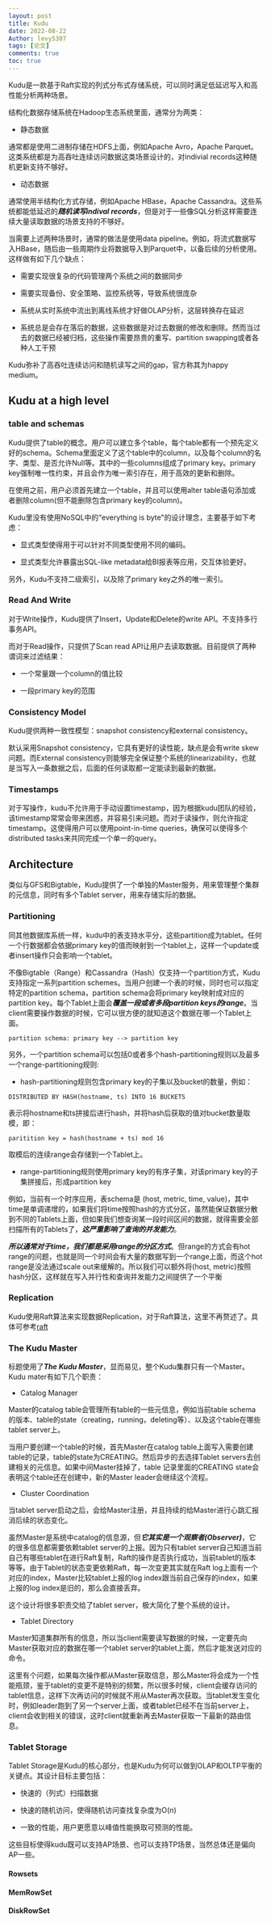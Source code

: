 ```yaml
---
layout: post
title: Kudu
date: 2022-08-22
Author: levy5307
tags: [论文]
comments: true
toc: true
---
```


Kudu是一款基于Raft实现的列式分布式存储系统，可以同时满足低延迟写入和高性能分析两种场景。

结构化数据存储系统在Hadoop生态系统里面，通常分为两类：

- 静态数据

通常都是使用二进制存储在HDFS上面，例如Apache Avro，Apache Parquet。这类系统都是为高吞吐连续访问数据这类场景设计的，对indivial records这种随机更新支持不够好。

- 动态数据

通常使用半结构化方式存储，例如Apache HBase，Apache Cassandra。这些系统都能低延迟的***随机读写indival records***，但是对于一些像SQL分析这样需要连续大量读取数据的场景支持的不够好。

当需要上述两种场景时，通常的做法是使用data pipeline。例如，将流式数据写入HBase，随后由一些周期作业将数据导入到Parquet中，以备后续的分析使用。这样做有如下几个缺点：

- 需要实现很复杂的代码管理两个系统之间的数据同步

- 需要实现备份、安全策略、监控系统等，导致系统很庞杂

- 系统从实时系统中流出到离线系统才好做OLAP分析，这层转换存在延迟

- 系统总是会存在落后的数据，这些数据是对过去数据的修改和删除。然而当过去的数据已经被归档，这些操作需要昂贵的重写、partition swapping或者各种人工干预

Kudu弥补了高吞吐连续访问和随机读写之间的gap，官方称其为happy medium。

## Kudu at a high level

### table and schemas

Kudu提供了table的概念。用户可以建立多个table，每个table都有一个预先定义好的schema。Schema里面定义了这个table中的column，以及每个column的名字、类型、是否允许Null等。其中的一些columns组成了primary key。primary key强制唯一性约束，并且会作为唯一索引存在，用于高效的更新和删除。

在使用之前，用户必须首先建立一个table，并且可以使用alter table语句添加或者删除column(但不能删除包含primary key的column)。

Kudu里没有使用NoSQL中的“everything is byte"的设计理念，主要基于如下考虑：

- 显式类型使得用于可以针对不同类型使用不同的编码。

- 显式类型允许暴露出SQL-like metadata给BI报表等应用，交互体验更好。

另外，Kudu不支持二级索引，以及除了primary key之外的唯一索引。

### Read And Write

对于Write操作，Kudu提供了Insert，Update和Delete的write API。不支持多行事务API。

而对于Read操作，只提供了Scan read API让用户去读取数据。目前提供了两种谓词来过滤结果：

- 一个常量跟一个column的值比较

- 一段primary key的范围

### Consistency Model

Kudu提供两种一致性模型：snapshot consistency和external consistency。

默认采用Snapshot consistency，它具有更好的读性能，缺点是会有write skew 问题。而External consistency则能够完全保证整个系统的linearizability，也就是当写入一条数据之后，后面的任何读取都一定能读到最新的数据。

### Timestamps

对于写操作，kudu不允许用于手动设置timestamp，因为根据kudu团队的经验，该timestamp常常会带来困惑，并容易引来问题。而对于读操作，则允许指定timestamp。这使得用户可以使用point-in-time queries，确保可以使得多个distributed tasks来共同完成一个单一的query。

## Architecture

类似与GFS和Bigtable，Kudu提供了一个单独的Master服务，用来管理整个集群的元信息，同时有多个Tablet server，用来存储实际的数据。

### Partitioning

同其他数据库系统一样，kudu中的表支持水平分，这些partition成为tablet。任何一个行数据都会依据primary key的值而映射到一个tablet上，这样一个update或者insert操作只会影响一个tablet。

不像Bigtable（Range）和Cassandra（Hash）仅支持一个partition方式，Kudu支持指定一系列partition schemes。当用户创建一个表的时候，同时也可以指定特定的partition schema，partition schema会将primary key映射成对应的partition key。每个Tablet上面会***覆盖一段或者多段partition keys的range***。当client需要操作数据的时候，它可以很方便的就知道这个数据在哪一个Tablet上面。

```
partition schema: primary key --> partition key
```

另外，一个partition schema可以包括0或者多个hash-partitioning规则以及最多一个range-partitioning规则:

- hash-partitioning规则包含primary key的子集以及bucket的数量，例如： 

```
DISTRIBUTED BY HASH(hostname, ts) INTO 16 BUCKETS
```

表示将hostname和ts拼接后进行hash，并将hash后获取的值对bucket数量取模，即：

```
paritition key = hash(hostname + ts) mod 16
```

取模后的连续range会存储到一个Tablet上。

-  range-partitioning规则使用primary key的有序子集，对该primary key的子集拼接后，形成partition key

例如，当前有一个时序应用，表schema是 (host, metric, time, value)，其中time是单调递增的，如果我们将time按照hash的方式分区，虽然能保证数据分散到不同的Tablets上面，但如果我们想查询某一段时间区间的数据，就得需要全部扫描所有的Tablets了，***这严重影响了查询的并发能力***。

***所以通常对于time，我们都是采用range的分区方式***。但range的方式会有hot range的问题，也就是同一个时间会有大量的数据写到一个range上面，而这个hot range是没法通过scale out来缓解的。所以我们可以额外将(host, metric)按照hash分区，这样就在写入并行性和查询并发能力之间提供了一个平衡
 
### Replication

Kudu使用Raft算法来实现数据Replication，对于Raft算法，这里不再赘述了。具体可参考[raft](https://levy5307.github.io/blog/raft/)

### The Kudu Master

标题使用了***The Kudu Master***，显而易见，整个Kudu集群只有一个Master。Kudu mater有如下几个职责：

- Catalog Manager

Master的catalog table会管理所有table的一些元信息，例如当前table schema的版本、table的state（creating，running，deleting等）、以及这个table在哪些tablet server上。

当用户要创建一个table的时候，首先Master在catalog table上面写入需要创建table的记录，table的state为CREATING。然后异步的去选择Tablet servers去创建相关的元信息。如果中间Master挂掉了，table 记录里面的CREATING state会表明这个table还在创建中，新的Master leader会继续这个流程。

- Cluster Coordination

当tablet server启动之后，会给Master注册，并且持续的给Master进行心跳汇报消后续的状态变化。

虽然Master是系统中catalog的信息源，但***它其实是一个观察者(Observer)***，它的很多信息都需要依赖tablet server的上报。因为只有tablet server自己知道当前自己有哪些tablet在进行Raft复制，Raft的操作是否执行成功，当前tablet的版本等等。由于Tablet的状态变更依赖Raft，每一次变更其实就在Raft log上面有一个对应的index，Master比较tablet上报的log index跟当前自己保存的index，如果上报的log index是旧的，那么会直接丢弃。

这个设计将很多职责交给了tablet server，极大简化了整个系统的设计。

- Tablet Directory

Master知道集群所有的信息，所以当client需要读写数据的时候，一定要先向Master获取对应的数据在哪一个tablet server的tablet上面，然后才能发送对应的命令。

这里有个问题，如果每次操作都从Master获取信息，那么Master将会成为一个性能瓶颈，鉴于tablet的变更不是特别的频繁，所以很多时候，client会缓存访问的tablet信息，这样下次再访问的时候就不用从Master再次获取。当tablet发生变化时，例如leader跑到了另一个server上面，或者tablet已经不在当前server上，client会收到相关的错误，这时client就重新再去Master获取一下最新的路由信息。

### Tablet Storage

Tablet Storage是Kudu的核心部分，也是Kudu为何可以做到OLAP和OLTP平衡的关键点。其设计目标主要包括：

- 快速的（列式）扫描数据

- 快速的随机访问，使得随机访问查找复杂度为O(n)

- 一致的性能，用户更愿意以峰值性能换取可预测的性能。

这些目标使得kudu既可以支持AP场景、也可以支持TP场景，当然总体还是偏向AP一些。

#### Rowsets

#### MemRowSet

#### DiskRowSet


